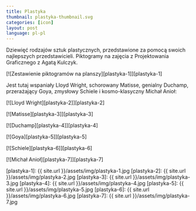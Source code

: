 ```yaml
---
title: Plastyka
thumbnail: plastyka-thumbnail.svg
categories: [icon]
layout: post
language: pl-pl
---
```


Dziewięć rodzajów sztuk plastycznych, przedstawione za pomocą swoich najlepszych przedstawicieli. Piktogramy na zajęcia z Projektowania Graficznego z Agatą Kulczyk.

[![Zestawienie piktogramów na planszy][plastyka-1]][plastyka-1]

Jest tutaj wspaniały Lloyd Wright, schorowany Matisse, genialny Duchamp, przerażający Goya, zmysłowy Schiele i kosmo-klasyczny Michał Anioł:

[![Lloyd Wright][plastyka-2]][plastyka-2]

[![Matisse][plastyka-3]][plastyka-3]

[![Duchamp][plastyka-4]][plastyka-4]

[![Goya][plastyka-5]][plastyka-5]

[![Schiele][plastyka-6]][plastyka-6]

[![Michał Anioł][plastyka-7]][plastyka-7]

[plastyka-1]: {{ site.url }}/assets/img/plastyka-1.jpg
[plastyka-2]: {{ site.url }}/assets/img/plastyka-2.jpg
[plastyka-3]: {{ site.url }}/assets/img/plastyka-3.jpg
[plastyka-4]: {{ site.url }}/assets/img/plastyka-4.jpg
[plastyka-5]: {{ site.url }}/assets/img/plastyka-5.jpg
[plastyka-6]: {{ site.url }}/assets/img/plastyka-6.jpg
[plastyka-7]: {{ site.url }}/assets/img/plastyka-7.jpg
